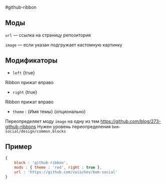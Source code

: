 #github-ribbon

## Моды

`url` — ссылка на страницу репозитория

`image` — если указан подгружает кастомную картинку

## Модификаторы 
- `left` {true}

Ribbon прижат вправо

- `right` {true}

Ribbon прижат вправо

- `theme` : {Имя темы} (опционально)

Переопределяет моду `image` на одну из тем https://github.com/blog/273-github-ribbons
Нужен уровень переопределения `bem-social/design/common.blocks`

## Пример
```js
{
    block : 'github-ribbon',
    mods : { theme : 'red', right : true },
    url : 'https://github.com/voischev/bem-social'
}
```
